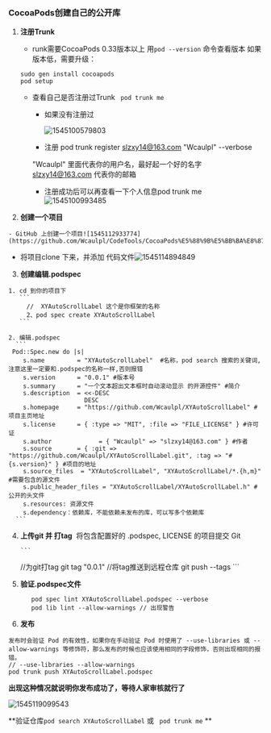 ### CocoaPods创建自己的公开库

1. **注册Trunk** 

   - runk需要CocoaPods 0.33版本以上  用`pod --version` 命令查看版本
   如果版本低，需要升级：
   ```
   sudo gen install cocoapods
   pod setup
   ```
    - 查看自己是否注册过Trunk ` pod trunk me`

      - 如果没有注册过

        ![1545100579803](https://github.com/Wcaulpl/CodeTools/CocoaPods%E5%88%9B%E5%BB%BA%E8%87%AA%E5%B7%B1%E7%9A%84%E5%85%AC%E5%BC%80%E5%BA%93%E3%80%81%E7%A7%81%E6%9C%89%E5%BA%93/1545100579803.jpg)

      - 注册
       pod trunk register slzxy14@163.com "Wcaulpl" --verbose
       
       "Wcaulpl" 里面代表你的用户名，最好起一个好的名字
       slzxy14@163.com 代表你的邮箱
      - 注册成功后可以再查看一下个人信息pod trunk me
        ![1545100993485](https://github.com/Wcaulpl/CodeTools/CocoaPods%E5%88%9B%E5%BB%BA%E8%87%AA%E5%B7%B1%E7%9A%84%E5%85%AC%E5%BC%80%E5%BA%93%E3%80%81%E7%A7%81%E6%9C%89%E5%BA%93/1545100993485.jpg)
  2. **创建一个项目**

    - GitHub 上创建一个项目![1545112933774](https://github.com/Wcaulpl/CodeTools/CocoaPods%E5%88%9B%E5%BB%BA%E8%87%AA%E5%B7%B1%E7%9A%84%E5%85%AC%E5%BC%80%E5%BA%93%E3%80%81%E7%A7%81%E6%9C%89%E5%BA%93/1545112933774.jpg)
   - 将项目clone 下来，并添加 代码文件![1545114894849](https://github.com/Wcaulpl/CodeTools/CocoaPods%E5%88%9B%E5%BB%BA%E8%87%AA%E5%B7%B1%E7%9A%84%E5%85%AC%E5%BC%80%E5%BA%93%E3%80%81%E7%A7%81%E6%9C%89%E5%BA%93/1545114894849.jpg)
  3. **创建编辑.podspec**

    1. cd 到你的项目下
       ```
         //  XYAutoScrollLabel 这个是你框架的名称
         2、pod spec create XYAutoScrollLabel
       ```

    2. 编辑.podspec
      ```
     Pod::Spec.new do |s|
        s.name         = "XYAutoScrollLabel"  #名称，pod search 搜索的关键词,注意这里一定要和.podspec的名称一样,否则报错
        s.version      = "0.0.1" #版本号
        s.summary      = "一个文本超出文本框时自动滚动显示 的开源控件" #简介
        s.description  = <<-DESC
                         DESC
        s.homepage     = "https://github.com/Wcaulpl/XYAutoScrollLabel" #项目主页地址
        s.license      = { :type => "MIT", :file => "FILE_LICENSE" } #许可证
        s.author             = { "Wcaulpl" => "slzxy14@163.com" } #作者
        s.source       = { :git => "https://github.com/Wcaulpl/XYAutoScrollLabel.git", :tag => "#{s.version}" } #项目的地址
        s.source_files  = "XYAutoScrollLabel", "XYAutoScrollLabel/*.{h,m}" #需要包含的源文件
        s.public_header_files = "XYAutoScrollLabel/XYAutoScrollLabel.h" #公开的头文件
        s.resources: 资源文件
        s.dependency：依赖库，不能依赖未发布的库，可以写多个依赖库
      ```

4. **上传git 并 打tag**
  ​     将包含配置好的 .podspec, LICENSE 的项目提交 Git

       ```
      //为git打tag
      git tag "0.0.1" 
      //将tag推送到远程仓库
      git push --tags
       ```
 5. **验证.podspec文件**

    ```
       pod spec lint XYAutoScrollLabel.podspec --verbose
       pod lib lint --allow-warnings // 出现警告
    ```

  6. **发布**
   ```
发布时会验证 Pod 的有效性，如果你在手动验证 Pod 时使用了 --use-libraries 或 --allow-warnings 等修饰符，那么发布的时候也应该使用相同的字段修饰，否则出现相同的报错。
   // --use-libraries --allow-warnings
   pod trunk push XYAutoScrollLabel.podspec
   ```
**出现这种情况就说明你发布成功了，等待人家审核就行了**

![1545119099543](https://github.com/Wcaulpl/CodeTools/CocoaPods%E5%88%9B%E5%BB%BA%E8%87%AA%E5%B7%B1%E7%9A%84%E5%85%AC%E5%BC%80%E5%BA%93%E3%80%81%E7%A7%81%E6%9C%89%E5%BA%93/1545119099543.jpg)

**验证仓库` pod search XYAutoScrollLabel ` 或 ` pod trunk me` ** 
